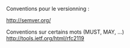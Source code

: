 
Conventions pour le versionning :


http://semver.org/


Conventions sur certains mots (MUST, MAY, ...)
http://tools.ietf.org/html/rfc2119



